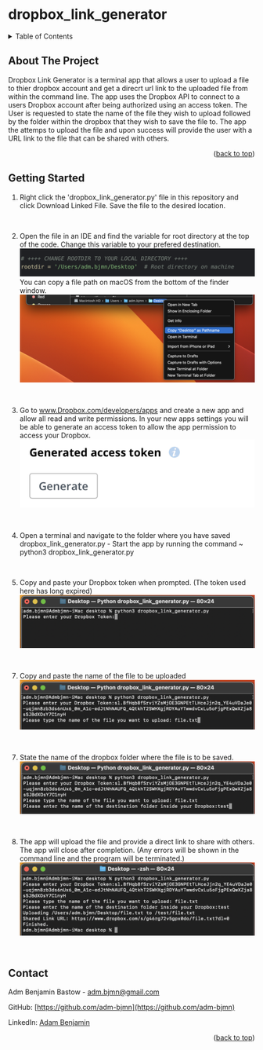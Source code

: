 # dropbox_link_generator



<details>
  <summary>Table of Contents</summary>
  <ol>
    <li>
      <a href="#about-the-project">About The Project</a>
    </li>
    <li>
      <a href="#getting-started">Quick Guide</a>
    </li>
    <li>
      <a href="#contact">Contact</a>
    </li>
  </ol>
</details>
    
## About The Project

Dropbox Link Generator is a terminal app that allows a user to upload a file to thier dropbox account and get a direcrt url link to the uploaded file from within the command line.
The app uses the Dropbox API to connect to a users Dropbox account after being authorized using an access token.
The User is requested to state the name of the file they wish to upload followed by the folder within the dropbox that they wish to save the file to.
The app the attemps to upload the file and upon success will provide the user with a URL link to the file that can be shared with others.

<p align="right">(<a href="#top">back to top</a>)</p>


## Getting Started

1. Right click the 'dropbox_link_generator.py' file in this repository and click Download Linked File.
Save the file to the desired location.
</br>

2. Open the file in an IDE and find the variable for root directory at the top of the code. Change this variable to your prefered destination.
![RootDir](media/rootdir.jpg?raw=true "Root Directory")
You can copy a file path on macOS from the bottom of the finder window.
![path](media/path.jpg?raw=true "path")
</br>

3. Go to www.Dropbox.com/developers/apps and create a new app and allow all read and write permissions. In your new apps settings you will be able to generate an access token to allow the app permission to access your Dropbox.
![token](media/token.jpg?raw=true "token")
</br>

4. Open a terminal and navigate to the folder where you have saved dropbox_link_generator.py - Start the app by running the command ~  python3 dropbox_link_generator.py 
</br>

5. Copy and paste your Dropbox token when prompted. (The token used here has long expired)
![token_paste](media/token_paste.jpg?raw=true "token_paste") 
</br>

7. Copy and paste the name of the file to be uploaded
![file](media/file.jpg?raw=true "file")
</br>

7. State the name of the dropbox folder where the file is to be saved. 
![folder](media/folder.jpg?raw=true "folder")
</br>

8. The app will upload the file and provide a direct link to share with others. The app will close after completion.
(Any errors will be shown in the command line and the program will be terminated.)
![complete](media/complete.jpg?raw=true "complete")
</br>


## Contact

Adm Benjamin Bastow - adm.bjmn@gmail.com

GitHub: [https://github.com/adm-bjmn](https://github.com/adm-bjmn)

LinkedIn: [Adam Benjamin](https://www.linkedin.com/in/adam-benjamin-81273a251/)

<p align="right">(<a href="#top">back to top</a>)</p>
